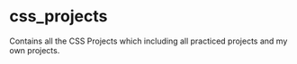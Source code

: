 # css_projects
Contains all the CSS Projects which including all practiced projects and my own projects.
